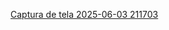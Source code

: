 [Captura de tela 2025-06-03 211703](https://github.com/user-attachments/assets/0e964bf7-75d0-4030-8f20-a77463d122ce)
